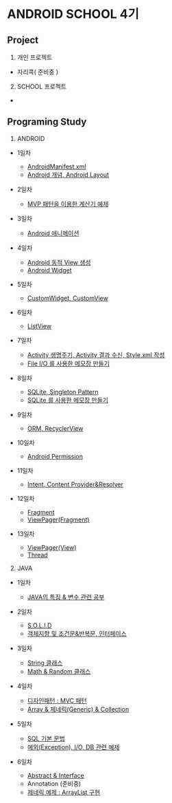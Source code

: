 ANDROID SCHOOL 4기
====================================================
Project
----------------------------------------------------
1. 개인 프로젝트

  - 자리콕( 준비중 )

2. SCHOOL 프로젝트

  - []()

Programing Study
----------------------------------------------------
1. ANDROID

  - 1일차

      - [AndroidManifest.xml](https://github.com/Hooooong/DAY7_Manifest)
      - [Android 개념, Android Layout](https://github.com/Hooooong/DAY7_Android)

  - 2일차

      - [MVP 패턴을 이용한 계산기 예제](https://github.com/Hooooong/DAY8_Calculator)

  - 3일차

      - [Android 애니메이션](https://github.com/Hooooong/DAY9_Animation)

  - 4일차

      - [Android 동적 View 생성](https://github.com/Hooooong/DAY10_DynamicView)
      - [Android Widget](https://github.com/Hooooong/DAY10_Widget)

  - 5일차

      - [CustomWidget, CustomView](https://github.com/Hooooong/DAY11_CustomView)

  - 6일차

      - [ListView](https://github.com/Hooooong/DAY12_ListView)

  - 7일차

      - [Activity 생명주기, Activity 결과 수신, Style.xml 작성](https://github.com/Hooooong/DAY13_Activity_etc)
      - [File I/O 를 사용한 메모장 만들기](https://github.com/Hooooong/DAY12_Memo)

  - 8일차

      - [SQLite, Singleton Pattern](https://github.com/Hooooong/DAY14_SQLite-Singleton-Context.git)
      - [SQLite 를 사용한 메모장 만들기](https://github.com/Hooooong/DAY14_SQLiteMemo)

  - 9일차

      - [ORM, RecyclerView](https://github.com/Hooooong/DAY15_ORM-RecyclerView)

  - 10일차

      - [Android Permission](https://github.com/Hooooong/DAY16_Android_Permission.git)

  - 11일차

      - [Intent, Content Provider&Resolver](https://github.com/Hooooong/DAY17_Contact)

  - 12일차

      - [Fragment](https://github.com/Hooooong/DAY18_Fragment)
      - [ViewPager(Fragment)](https://github.com/Hooooong/DAY18_ViewPager-F-)

  - 13일차

      - [ViewPager(View)]()
      - [Thread]()

2. JAVA

  - 1일차

      - [JAVA의 특징 & 변수 관련 공부](https://github.com/Hooooong/DAY1_HelloJava)

  - 2일차

      - [S.O.L.I.D](https://github.com/Hooooong/DAY2_S.O.L.I.D)
      - [객체지향 및 조건문&반복문, 인터페이스](https://github.com/Hooooong/DAY2_Change)

  - 3일차

      - [String 클래스](https://github.com/Hooooong/DAY3_StringClass)
      - [Math & Random 클래스](https://github.com/Hooooong/DAY3_MathClass)

  - 4일차

      - [디자인패턴 : MVC 패턴](https://github.com/Hooooong/DAY4_MVC)
      - [Array & 제네릭(Generic) & Collection](https://github.com/Hooooong/DAY4_Collections)

  - 5일차

      - [SQL 기본 문법](https://github.com/Hooooong/DAY5_SQL)
      - [예외(Exception), I/O, DB 관련 예제](https://github.com/Hooooong/DAY5_Memo)

  - 6일차

      - [Abstract & Interface](https://github.com/Hooooong/DAY6_Abstract-Interface)
      - Annotation (준비중)
      - [제네릭 예제 : ArrayList 구현](https://github.com/Hooooong/DAY6_GenericSample)
